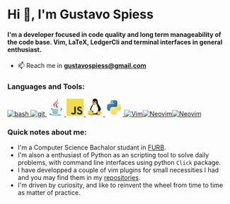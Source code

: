 # Hi 👋, I'm Gustavo Spiess
#### I'm a developer focused in code quality and long term manageability of the code base. Vim, LaTeX, LedgerCli and terminal interfaces in general enthusiast.

- 📫 Reach me in  [**gustavospiess@gmail.com**](mailto:gustavospiess@gmail.com)


### Languages and Tools:
<p align="left"> <a href="https://www.gnu.org/software/bash/" target="_blank"> <img src="https://www.vectorlogo.zone/logos/gnu_bash/gnu_bash-icon.svg" alt="bash" width="40" height="40"/> </a> <a href="https://git-scm.com/" target="_blank"> <img src="https://www.vectorlogo.zone/logos/git-scm/git-scm-icon.svg" alt="git" width="40" height="40"/> </a> <a href="https://www.java.com" target="_blank"> <img src="https://raw.githubusercontent.com/devicons/devicon/master/icons/java/java-original.svg" alt="java" width="40" height="40"/> </a> <a href="https://developer.mozilla.org/en-US/docs/Web/JavaScript" target="_blank"> <img src="https://raw.githubusercontent.com/devicons/devicon/master/icons/javascript/javascript-original.svg" alt="javascript" width="40" height="40"/> </a> <a href="https://www.linux.org/" target="_blank"> <img src="https://raw.githubusercontent.com/devicons/devicon/master/icons/linux/linux-original.svg" alt="linux" width="40" height="40"/> </a> <a href="https://www.python.org" target="_blank"> <img src="https://raw.githubusercontent.com/devicons/devicon/master/icons/python/python-original.svg" alt="python" width="40" height="40"/> </a>   <a href="https://github.com/vim/vim" target="_blank"> <img src="https://github.com/vim/vim/blob/master/runtime/vim48x48.png" width="36" alt="Vim"</a><a href="https://github.com/neovim/neovim"  target="_blank"><img src="https://raw.githubusercontent.com/neovim/neovim.github.io/master/logos/neovim-mark.svg" alt="Neovim" width="36"></a><a href="https://github.com/latex3/"  target="_blank"><img src="https://raw.githubusercontent.com/file-icons/icons/master/svg/LaTeX.svg" alt="Neovim" width="36"></a></p>

### Quick notes about me:

- I'm a Computer Science Bachalor studant in [FURB](furb.br).
- I'm alson a enthusiast of Python as an scripting tool to solve daily problems, with command line interfaces using python `Click` package.
- I have developped a couple of vim plugins for small necessities I had and you may find them in my [repositories](https://github.com/gustavospiess?tab=repositories).
- I'm driven by curiosity, and like to reinvent the wheel from time to time as matter of practice.
